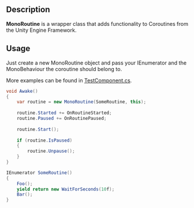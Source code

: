 ## Description
**MonoRoutine** is a wrapper class that adds functionality to Coroutines from the Unity Engine Framework.

## Usage

Just create a new MonoRoutine object and pass your IEnumerator and the MonoBehaviour the coroutine should belong to.<br>

More examples can be found in [TestComponent.cs](TestComponent.cs).

```cs
void Awake()
{
    var routine = new MonoRoutine(SomeRoutine, this);
    
    routine.Started += OnRoutineStarted;
    routine.Paused += OnRoutinePaused;
    
    routine.Start();
    
    if (routine.IsPaused)
    {
        routine.Unpause();
    }
}

IEnumerator SomeRoutine()
{
    Foo();
    yield return new WaitForSeconds(10f);
    Bar();
}
```
